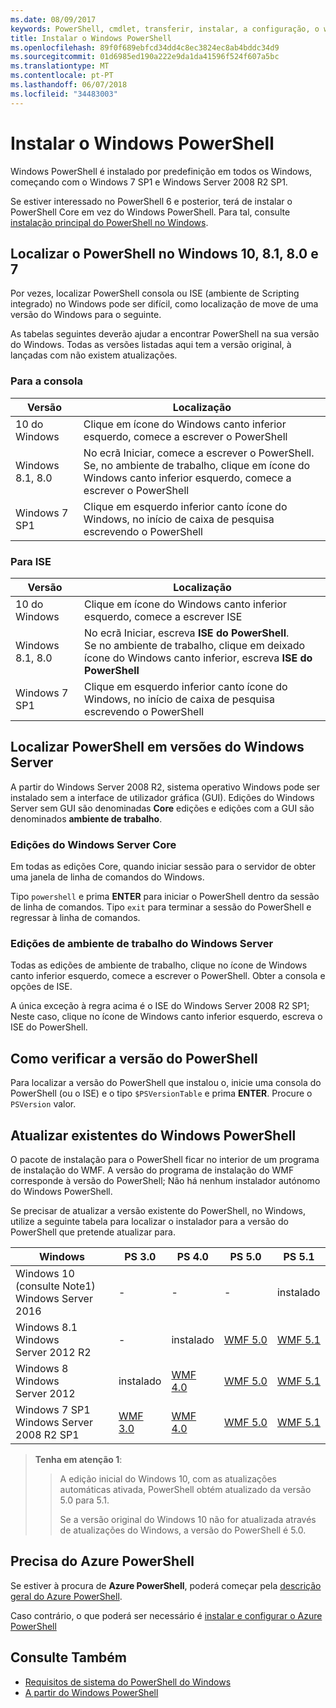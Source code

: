 ```yaml
---
ms.date: 08/09/2017
keywords: PowerShell, cmdlet, transferir, instalar, a configuração, o windows 10, windows 8.1, windows 8.0, windows 7
title: Instalar o Windows PowerShell
ms.openlocfilehash: 89f0f689ebfcd34dd4c8ec3824ec8ab4bddc34d9
ms.sourcegitcommit: 01d6985ed190a222e9da1da41596f524f607a5bc
ms.translationtype: MT
ms.contentlocale: pt-PT
ms.lasthandoff: 06/07/2018
ms.locfileid: "34483003"
---
```

# <a name="installing-windows-powershell"></a>Instalar o Windows PowerShell
Windows PowerShell é instalado por predefinição em todos os Windows, começando com o Windows 7 SP1 e Windows Server 2008 R2 SP1.

Se estiver interessado no PowerShell 6 e posterior, terá de instalar o PowerShell Core em vez do Windows PowerShell. Para tal, consulte [instalação principal do PowerShell no Windows](Installing-PowerShell-Core-on-Windows.md).

## <a name="finding-powershell-in-windows-10-81-80-and-7"></a>Localizar o PowerShell no Windows 10, 8.1, 8.0 e 7

Por vezes, localizar PowerShell consola ou ISE (ambiente de Scripting integrado) no Windows pode ser difícil, como localização de move de uma versão do Windows para o seguinte.

As tabelas seguintes deverão ajudar a encontrar PowerShell na sua versão do Windows.
Todas as versões listadas aqui tem a versão original, à lançadas com não existem atualizações.

### <a name="for-console"></a>Para a consola

Versão | Localização
-- | --
10 do Windows | Clique em ícone do Windows canto inferior esquerdo, comece a escrever o PowerShell
Windows 8.1, 8.0 | No ecrã Iniciar, comece a escrever o PowerShell.<br/>Se, no ambiente de trabalho, clique em ícone do Windows canto inferior esquerdo, comece a escrever o PowerShell
Windows 7 SP1 | Clique em esquerdo inferior canto ícone do Windows, no início de caixa de pesquisa escrevendo o PowerShell

### <a name="for-ise"></a>Para ISE

Versão | Localização
-- | --
10 do Windows | Clique em ícone do Windows canto inferior esquerdo, comece a escrever ISE
Windows 8.1, 8.0 | No ecrã Iniciar, escreva **ISE do PowerShell**.<br/>Se no ambiente de trabalho, clique em deixado ícone do Windows canto inferior, escreva **ISE do PowerShell**
Windows 7 SP1 | Clique em esquerdo inferior canto ícone do Windows, no início de caixa de pesquisa escrevendo o PowerShell

## <a name="finding-powershell-in-windows-server-versions"></a>Localizar PowerShell em versões do Windows Server

A partir do Windows Server 2008 R2, sistema operativo Windows pode ser instalado sem a interface de utilizador gráfica (GUI).
Edições do Windows Server sem GUI são denominadas **Core** edições e edições com a GUI são denominados **ambiente de trabalho**.

### <a name="windows-server-core-editions"></a>Edições do Windows Server Core

Em todas as edições Core, quando iniciar sessão para o servidor de obter uma janela de linha de comandos do Windows.

Tipo `powershell` e prima **ENTER** para iniciar o PowerShell dentro da sessão de linha de comandos.
Tipo `exit` para terminar a sessão do PowerShell e regressar à linha de comandos.

### <a name="windows-server-desktop-editions"></a>Edições de ambiente de trabalho do Windows Server

Todas as edições de ambiente de trabalho, clique no ícone de Windows canto inferior esquerdo, comece a escrever o PowerShell.
Obter a consola e opções de ISE.

A única exceção à regra acima é o ISE do Windows Server 2008 R2 SP1; Neste caso, clique no ícone de Windows canto inferior esquerdo, escreva o ISE do PowerShell.

## <a name="how-to-check-the-version-of-powershell"></a>Como verificar a versão do PowerShell

Para localizar a versão do PowerShell que instalou o, inicie uma consola do PowerShell (ou o ISE) e o tipo `$PSVersionTable` e prima **ENTER**. Procure o `PSVersion` valor.

## <a name="upgrading-existing-windows-powershell"></a>Atualizar existentes do Windows PowerShell

O pacote de instalação para o PowerShell ficar no interior de um programa de instalação do WMF.
A versão do programa de instalação do WMF corresponde à versão do PowerShell; Não há nenhum instalador autónomo do Windows PowerShell.

Se precisar de atualizar a versão existente do PowerShell, no Windows, utilize a seguinte tabela para localizar o instalador para a versão do PowerShell que pretende atualizar para.

Windows | PS 3.0 | PS 4.0 | PS 5.0 | PS 5.1 |
--|--|--|--|--|
Windows 10 (consulte Note1)<br/>Windows Server 2016 | - | - | - | instalado
Windows 8.1<br/>Windows Server 2012 R2 | - | instalado | [WMF 5.0](https://www.microsoft.com/en-us/download/details.aspx?id=50395) | [WMF 5.1](https://www.microsoft.com/en-us/download/details.aspx?id=54616)
Windows 8<br/>Windows Server 2012 | instalado | [WMF 4.0](https://www.microsoft.com/en-us/download/details.aspx?id=40855) | [WMF 5.0](https://www.microsoft.com/en-us/download/details.aspx?id=50395) | [WMF 5.1](https://www.microsoft.com/en-us/download/details.aspx?id=54616)
Windows 7 SP1<br/>Windows Server 2008 R2 SP1 | [WMF 3.0](https://www.microsoft.com/en-us/download/details.aspx?id=34595) | [WMF 4.0](https://www.microsoft.com/en-us/download/details.aspx?id=40855) | [WMF 5.0](https://www.microsoft.com/en-us/download/details.aspx?id=50395) | [WMF 5.1](https://www.microsoft.com/en-us/download/details.aspx?id=54616)

> **Tenha em atenção 1**:
  >>
  >> A edição inicial do Windows 10, com as atualizações automáticas ativada, PowerShell obtém atualizado da versão 5.0 para 5.1.
  >>
  >> Se a versão original do Windows 10 não for atualizada através de atualizações do Windows, a versão do PowerShell é 5.0.

## <a name="need-azure-powershell"></a>Precisa do Azure PowerShell

Se estiver à procura de **Azure PowerShell**, poderá começar pela [descrição geral do Azure PowerShell](https://docs.microsoft.com/powershell/azure).

Caso contrário, o que poderá ser necessário é [instalar e configurar o Azure PowerShell](https://docs.microsoft.com/powershell/azure/install-azurerm-ps)

## <a name="see-also"></a>Consulte Também

- [Requisitos de sistema do PowerShell do Windows](Windows-PowerShell-System-Requirements.md)
- [A partir do Windows PowerShell](Starting-Windows-PowerShell.md)